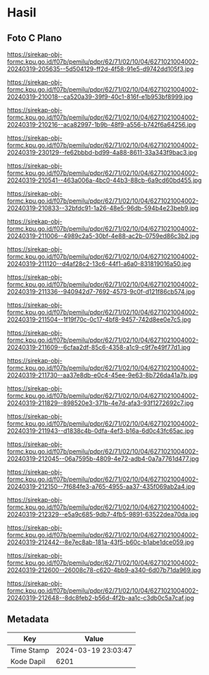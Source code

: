 # Hasil

## Foto C Plano

https://sirekap-obj-formc.kpu.go.id/f07b/pemilu/pdpr/62/71/02/10/04/6271021004002-20240319-205635--5d504129-ff2d-4f58-91e5-d9742dd105f3.jpg

https://sirekap-obj-formc.kpu.go.id/f07b/pemilu/pdpr/62/71/02/10/04/6271021004002-20240319-210018--ca520a39-39f9-40c1-816f-e1b953bf8999.jpg

https://sirekap-obj-formc.kpu.go.id/f07b/pemilu/pdpr/62/71/02/10/04/6271021004002-20240319-210216--aca82997-1b9b-48f9-a556-b742f6a64256.jpg

https://sirekap-obj-formc.kpu.go.id/f07b/pemilu/pdpr/62/71/02/10/04/6271021004002-20240319-230129--fe62bbbd-bd99-4a88-8611-33a343f9bac3.jpg

https://sirekap-obj-formc.kpu.go.id/f07b/pemilu/pdpr/62/71/02/10/04/6271021004002-20240319-210541--463a006a-4bc0-44b3-88cb-6a9cd60bd455.jpg

https://sirekap-obj-formc.kpu.go.id/f07b/pemilu/pdpr/62/71/02/10/04/6271021004002-20240319-210833--32bfdc91-1a26-48e5-96db-594b4e23beb9.jpg

https://sirekap-obj-formc.kpu.go.id/f07b/pemilu/pdpr/62/71/02/10/04/6271021004002-20240319-211006--4989c2a5-30bf-4e88-ac2b-0759ed86c3b2.jpg

https://sirekap-obj-formc.kpu.go.id/f07b/pemilu/pdpr/62/71/02/10/04/6271021004002-20240319-211120--d4af28c2-13c6-44f1-a6a0-831819016a50.jpg

https://sirekap-obj-formc.kpu.go.id/f07b/pemilu/pdpr/62/71/02/10/04/6271021004002-20240319-211336--940942d7-7692-4573-9c0f-d121f86cb574.jpg

https://sirekap-obj-formc.kpu.go.id/f07b/pemilu/pdpr/62/71/02/10/04/6271021004002-20240319-211504--1f19f70c-0c17-4bf8-9457-742d8ee0e7c5.jpg

https://sirekap-obj-formc.kpu.go.id/f07b/pemilu/pdpr/62/71/02/10/04/6271021004002-20240319-211609--6cfaa2df-85c6-4358-a1c9-c9f7e49f77d1.jpg

https://sirekap-obj-formc.kpu.go.id/f07b/pemilu/pdpr/62/71/02/10/04/6271021004002-20240319-211730--aa37e8db-e0c4-45ee-9e63-8b726da41a7b.jpg

https://sirekap-obj-formc.kpu.go.id/f07b/pemilu/pdpr/62/71/02/10/04/6271021004002-20240319-211829--898520e3-371b-4e7d-afa3-93f1272692c7.jpg

https://sirekap-obj-formc.kpu.go.id/f07b/pemilu/pdpr/62/71/02/10/04/6271021004002-20240319-211943--d1838c4b-0dfa-4ef3-b16a-6d0c43fc65ac.jpg

https://sirekap-obj-formc.kpu.go.id/f07b/pemilu/pdpr/62/71/02/10/04/6271021004002-20240319-212045--06a7595b-4809-4e72-adb4-0a7a7761d477.jpg

https://sirekap-obj-formc.kpu.go.id/f07b/pemilu/pdpr/62/71/02/10/04/6271021004002-20240319-212150--7f684fe3-a765-4955-aa37-435f069ab2a4.jpg

https://sirekap-obj-formc.kpu.go.id/f07b/pemilu/pdpr/62/71/02/10/04/6271021004002-20240319-212329--e5a9c685-9db7-4fb5-9891-63522dea70da.jpg

https://sirekap-obj-formc.kpu.go.id/f07b/pemilu/pdpr/62/71/02/10/04/6271021004002-20240319-212442--8e7ec8ab-181a-43f5-b60c-b1abe1dce059.jpg

https://sirekap-obj-formc.kpu.go.id/f07b/pemilu/pdpr/62/71/02/10/04/6271021004002-20240319-212600--26008c78-c620-4bb9-a340-6d07b71da969.jpg

https://sirekap-obj-formc.kpu.go.id/f07b/pemilu/pdpr/62/71/02/10/04/6271021004002-20240319-212648--8dc8feb2-b56d-4f2b-aa1c-c3db0c5a7caf.jpg


## Metadata

| Key        | Value               |
| ---------- | ------------------- |
| Time Stamp | 2024-03-19 23:03:47 |
| Kode Dapil | 6201                |



